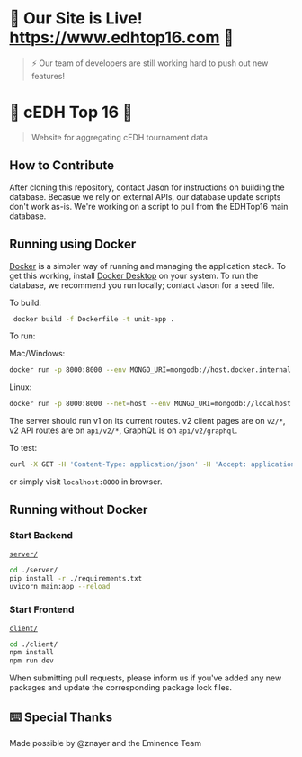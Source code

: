 # 🚀 Our Site is Live! https://www.edhtop16.com 🚀

> ⚡ Our team of developers are still working hard to push out new features!

# 🌸 cEDH Top 16 🌸

> Website for aggregating cEDH tournament data

## How to Contribute

After cloning this repository, contact Jason for instructions on building the database. Becasue we rely on external APIs, our database update scripts don't work as-is. We're working on a script to pull from the EDHTop16 main database.

## Running using Docker

[Docker](https://www.docker.com/) is a simpler way of running and managing the application stack. To get this working, install [Docker Desktop](https://www.docker.com/products/docker-desktop/) on your system. To run the database, we recommend you run locally; contact Jason for a seed file.

To build:

```sh
 docker build -f Dockerfile -t unit-app .
```

To run:

Mac/Windows: 

```sh
docker run -p 8000:8000 --env MONGO_URI=mongodb://host.docker.internal:27017 --env ATLAS_URI=mongodb://host.docker.internal:27017 --rm unit-app
```

Linux:

```sh
docker run -p 8000:8000 --net=host --env MONGO_URI=mongodb://localhost:27017 --env ATLAS_URI=mongodb://localhost:27017 --rm unit-app
```

The server should run v1 on its current routes. v2 client pages are on `v2/*`, v2 API routes are on `api/v2/*`, GraphQL is on `api/v2/graphql`.

To test:

```sh
curl -X GET -H 'Content-Type: application/json' -H 'Accept: application/json' http://localhost:8000/api/get_commanders
```

or simply visit `localhost:8000` in browser.

## Running without Docker

### Start Backend

[`server/`](/server/)

```sh
cd ./server/
pip install -r ./requirements.txt
uvicorn main:app --reload
```

### Start Frontend

[`client/`](/client/)

```sh
cd ./client/
npm install
npm run dev
```

When submitting pull requests, please inform us if you've added any new packages and update the corresponding package lock files.

## ⌨️ Special Thanks

Made possible by @znayer and the Eminence Team
